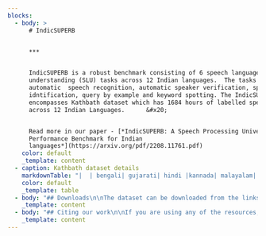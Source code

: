 ```yaml
---
blocks:
  - body: >
      # IndicSUPERB


      ***


      IndicSUPERB is a robust benchmark consisting of 6 speech language
      understanding (SLU) tasks across 12 Indian languages.  The tasks include
      automatic  speech recognition, automatic speaker verification, speech
      idntification, query by example and keyword spotting. The IndicSUPERB also
      encompasses Kathbath dataset which has 1684 hours of labelled speech data
      across 12 Indian Languages.      &#x20;


      Read more in our paper - [*IndicSUPERB: A Speech Processing Universal
      Performance Benchmark for Indian
      languages*](https://arxiv.org/pdf/2208.11761.pdf)
    color: default
    _template: content
  - caption: Kathbath dataset details
    markdownTable: "|  | bengali| gujarati| hindi |kannada| malayalam| marathi| odia| punjabi| sanskrit| tamil| telugu| urdu| \n|-|-|-|-|-|-|-|-|-|-|-|-|-|\nData duration (hours) |115.8 |129.3 |150.2 |65.8 |147.3 |185.2 |111.6 |136.9 |115.5 |185.1 |154.9 |86.7|\nNo. of male speakers | 18 | 44 | 58 | 53 | 12 | 82 | 10 | 65 | 95 | 116 | 53 |36 |\nNo. of female speakers | 28\t|35 |63\t|26\t|20\t|61\t|32\t|77\t|110 |42| 51|31|\nVocabulary (no. of unique words)|  6k | 109k  | 54k | 181k | 268k | 132k | 94k | 56k | 298k | 171k | 147k | 44k |\n"
    color: default
    _template: table
  - body: "## Downloads\n\nThe dataset can be downloaded from the links given below.\n\n**Download Links (Clean split):**\n\n*   Train: [\\[85GB\\]](https://indic-asr-public.objectstore.e2enetworks.net/indic-superb/kathbath/clean/train\\_audio.tar)\n*   Valid: [\\[3GB\\]](https://indic-asr-public.objectstore.e2enetworks.net/indic-superb/kathbath/clean/valid\\_audio.tar)\n*   Test Known: [\\[2GB\\]](https://indic-asr-public.objectstore.e2enetworks.net/indic-superb/kathbath/clean/testkn\\_audio.tar)\n*   Test Unknown: [\\[2GB\\]](https://indic-asr-public.objectstore.e2enetworks.net/indic-superb/kathbath/clean/testunk\\_audio.tar)\n\nTranscripts: [\\[clean\\]](https://indic-asr-public.objectstore.e2enetworks.net/indic-superb/kathbath/clean/transcripts\\_n2w.tar)\n\n**Download Links (Noisy split):**\n\n*   Test Known: [\\[2GB\\]](https://indic-asr-public.objectstore.e2enetworks.net/indic-superb/kathbath/noisy/testkn\\_audio.tar)\n*   Test Unknown: [\\[1.4GB\\]](https://indic-asr-public.objectstore.e2enetworks.net/indic-superb/kathbath/noisy/testunk\\_audio.tar)\n\nTranscripts: [\\[noisy\\]](https://indic-asr-public.objectstore.e2enetworks.net/indic-superb/kathbath/noisy/transcripts\\_n2w.tar)\n\n**Audio Dataset Format**\n\n*   The audio files for each language are present in separate folders.\n*   The speaker and gender information are present in the name of the audio file.\n*   The audio files are stored in\_m4a\_format. For resampling, please check the sample code [here](https://github.com/AI4Bharat/IndicWav2Vec/tree/main/data\\_prep\\_scripts/ft\\_scripts)\n\n**Folder Structure of audios after extraction**\n\n```\nAudio Data\ndata\n├── bengali\n│   ├── <split_name>\n│   │   ├── 844424931537866-594-f.m4a\n│   │   ├── 844424931029859-973-f.m4a\n│   │   ├── ...\n├── gujarati\n├── ...\n\nTranscripts\ndata\n├── bengali\n│   ├── <split_name>\n│   │   ├── transcription_n2w.txt\n├── gujarati\n├── ...\n```\n"
    _template: content
  - body: "## Citing our work\n\nIf you are using any of the resources, please cite the following article:\n\n```\n@misc{https://doi.org/10.48550/arxiv.2208.11761,\n  doi = {10.48550/ARXIV.2208.11761},\n  url = {https://arxiv.org/abs/2208.11761},\n  author = {Javed, Tahir and Bhogale, Kaushal Santosh and Raman, Abhigyan and Kunchukuttan, Anoop and Kumar, Pratyush and Khapra, Mitesh M.},\n  title = {IndicSUPERB: A Speech Processing Universal Performance Benchmark for Indian languages},\n  publisher = {arXiv},\n  year = {2022},\n  copyright = {arXiv.org perpetual, non-exclusive license}\n}\n```\n\nWe would like to hear from you if:\n\n*   You are using our resources. Please let us know how you are putting these resources to use.\n*   You have any feedback on these resources.\n\n## License\n\n### Dataset\n\nThe IndicSUPERB dataset is released under this licensing scheme:\n\n*   We do not own any of the raw text used in creating this dataset. The text data comes from the [IndicCorp dataset](https://ai4bharat.iitm.ac.in/corpora) which is a crawl of publicly available websites.&#x20;\n*   The audio transcriptions  of the raw text and labelled annotations of the datasets have been created by us.&#x20;\n*   We license the actual packaging of all this data under the\_[Creative Commons CC0 license (“no rights reserved”)](http://creativecommons.org/publicdomain/zero/1.0).\n*   To the extent possible under law,\_[AI4Bharat](https://ai4bharat.iitm.ac.in/samanantar)\_has waived all copyright and related or neighboring rights to\_the IndicSUPERB dataset.\n*   This work is published from: India.\n\n### Code and Models\n\nThe IndicSUPERB code and models are released under the MIT License.\n\n## Contributors\n\n*   Tahir Javed\n*   Kaushal Bhogale\n*   Abhigyan Raman\n*   Anoop Kunchukuttan\n*   Mitesh Khapra\n*   Pratush Kumar\n\n## Contact\n\n*   Anoop Kunchukuttan ([anoop.kunchukuttan@gmail.com](mailto:anoop.kunchukuttan@gmail.com))\n*   Mitesh Khapra ([miteshk@cse.iitm.ac.in](mailto:miteshk@cse.iitm.ac.in))\n*   Pratyush Kumar ([pratyush@cse.iitm.ac.in](mailto:pratyush@cse.iitm.ac.in))\n\n## Acknowledgements\n\nWe would like to thank the Ministry of Electronics and Information Technology ([MeitY](https://www.meity.gov.in/)) of the Government of India and the Centre for Development of Advanced Computing ([C-DAC](https://www.cdac.in/index.aspx?id=pune)), Pune for generously supporting this work and providing us access to multiple GPU nodes on the Param Siddhi Supercomputer. We would like to thank the EkStep Foundation and Nilekani Philanthropies for their generous grant which went into hiring human resources as well as cloud resources needed for this work. We would like to thank DesiCrew for connecting us to native speakers for collecting data. We would like to thank Vivek Seshadri from Karya Inc. for helping setup the data collection infrastructure on the Karya platform. We would like to thank all the members of AI4Bharat team in helping create the Query by Example dataset.&#x20;\n"
    _template: content
---
```


